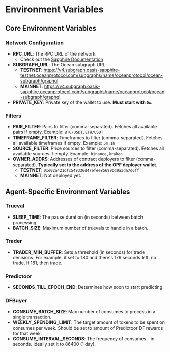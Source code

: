 # Environment Variables

## Core Environment Variables

### Network Configuration

- **RPC_URL**: The RPC URL of the network.
  - Check out the [Sapphire Documentation](https://docs.oasis.io/dapp/sapphire/)
- **SUBGRAPH_URL**: The Ocean subgraph URL.
  - **TESTNET**: https://v4.subgraph.oasis-sapphire-testnet.oceanprotocol.com/subgraphs/name/oceanprotocol/ocean-subgraph/graphql
  - **MAINNET**: https://v4.subgraph.oasis-sapphire.oceanprotocol.com/subgraphs/name/oceanprotocol/ocean-subgraph/graphql
- **PRIVATE_KEY**: Private key of the wallet to use. **Must start with `0x`.**

### Filters

- **PAIR_FILTER**: Pairs to filter (comma-separated). Fetches all available pairs if empty. Example: `BTC/USDT,ETH/USDT`
- **TIMEFRAME_FILTER**: Timeframes to filter (comma-separated). Fetches all available timeframes if empty. Example: `5m,1h`
- **SOURCE_FILTER**: Price sources to filter (comma-separated). Fetches all available sources if empty. Example: `binance,kraken`
- **OWNER_ADDRS**: Addresses of contract deployers to filter (comma-separated). **Typically set to the address of the OPF deployer wallet.**
  - **TESTNET**: `0xe02a421dfc549336d47efee85699bd0a3da7d6ff`
  - **MAINNET**: Not deployed yet.

## Agent-Specific Environment Variables

### Trueval

- **SLEEP_TIME**: The pause duration (in seconds) between batch processing.
- **BATCH_SIZE**: Maximum number of truevals to handle in a batch.

### Trader

- **TRADER_MIN_BUFFER**: Sets a threshold (in seconds) for trade decisions. For example, if set to 180 and there's 179 seconds left, no trade. If 181, then trade.

### Predictoor

- **SECONDS_TILL_EPOCH_END**: Determines how soon to start predicting.

### DFBuyer

- **CONSUME_BATCH_SIZE**: Max number of consumes to process in a single transaction.
- **WEEKLY_SPENDING_LIMIT**: The target amount of tokens to be spent on consumes per week. Should be set to amount of Predictoor DF rewards for that week.
- **CONSUME_INTERVAL_SECONDS**: The frequency of consumes - in seconds. Ideally set it to 86400 (1 day).

